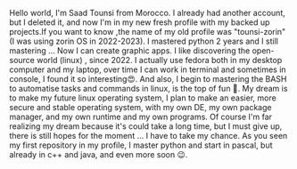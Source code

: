 Hello world, I'm Saad Tounsi from Morocco.  I already had another account, but I deleted it, and now I'm in my new fresh profile with my backed up projects.If you want to know ,the name of my old profile was "tounsi-zorin" (I was using zorin OS in 2022-2023).
I mastered python 2 years and I still mastering ... Now I can create graphic apps. I like discovering the open-source world (linux) , since 2022. I actually use fedora both in my desktop computer and  my laptop, over time I can work in terminal and sometimes in console, I found it so interesting😍️. And also, I begin to mastering the BASH to automatise tasks and commands in linux, is the top of fun 🤩️.
My dream is to make my future linux operating system, I plan to make an easier, more secure and stable operating system, with my own DE, my own package manager, and my own runtime and my own programs. Of course I'm far realizing my dream because it's could take a long time, but I must give up, there is still hopes for the moment ... I have to take my chance.
As you seen my first repository in my profile, I master python and start in pascal, but already in c++ and java, and even more soon 😉️.

  
